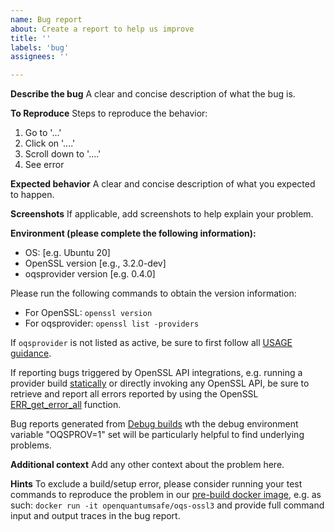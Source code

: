 ```yaml
---
name: Bug report
about: Create a report to help us improve
title: ''
labels: 'bug'
assignees: ''

---
```


**Describe the bug**
A clear and concise description of what the bug is.

**To Reproduce**
Steps to reproduce the behavior:
1. Go to '...'
2. Click on '....'
3. Scroll down to '....'
4. See error

**Expected behavior**
A clear and concise description of what you expected to happen.

**Screenshots**
If applicable, add screenshots to help explain your problem.

**Environment (please complete the following information):**
 - OS: [e.g. Ubuntu 20]
 - OpenSSL version [e.g., 3.2.0-dev]
 - oqsprovider version [e.g. 0.4.0]

Please run the following commands to obtain the version information:
 - For OpenSSL: `openssl version` 
 - For oqsprovider: `openssl list -providers`

If `oqsprovider` is not listed as active, be sure to first follow all
[USAGE guidance](https://github.com/open-quantum-safe/oqs-provider/blob/main/USAGE.md).

If reporting bugs triggered by OpenSSL API integrations, e.g. running
a provider build [statically](https://github.com/open-quantum-safe/oqs-provider/blob/main/CONFIGURE.md#oqs_provider_build_static)
or directly invoking any OpenSSL API, be sure to retrieve and report all errors
reported by using the OpenSSL [ERR_get_error_all](https://www.openssl.org/docs/man3.1/man3/ERR_get_error_all.html)
function.

Bug reports generated from [Debug builds](https://github.com/open-quantum-safe/oqs-provider/wiki/Debugging)
wth the debug environment variable "OQSPROV=1" set will be particularly helpful to find underlying
problems.

**Additional context**
Add any other context about the problem here.

**Hints**
To exclude a build/setup error, please consider running your test
commands to reproduce the problem in our [pre-build docker image](https://hub.docker.com/repository/docker/openquantumsafe/oqs-ossl3/general),
e.g. as such: `docker run -it openquantumsafe/oqs-ossl3` and
provide full command input and output traces in the bug report.

